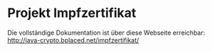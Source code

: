 # Projekt Impfzertifikat


Die vollständige Dokumentation ist über diese Webseite erreichbar: 
http://java-crypto.bplaced.net/impfzertifikat/

